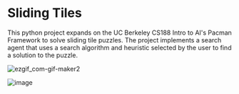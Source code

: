 # Sliding Tiles

This python project expands on the UC Berkeley CS188 Intro to AI's Pacman Framework to solve sliding tile puzzles. The project implements a search agent that uses a search algorithm and heuristic selected by the user to find a solution to the puzzle.

![ezgif_com-gif-maker2](https://user-images.githubusercontent.com/80217340/225763208-9ef7c78f-d80a-4505-8806-cf7bb6671757.gif)

![image](https://user-images.githubusercontent.com/80217340/225769346-e89a69a2-69e4-4979-99bd-265e4d2d244f.png)


